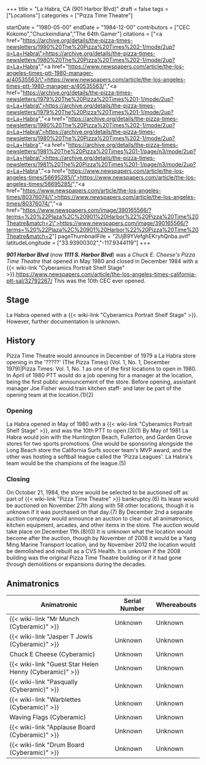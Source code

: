 +++
title = "La Habra, CA (901 Harbor Blvd)"
draft = false
tags = ["Locations"]
categories = ["Pizza Time Theatre"]


startDate = "1980-05-00"
endDate = "1984-12-00"
contributors = ["CEC Kokomo","Chuckeindiana","The 64th Gamer"]
citations = ["<a href=\"https://archive.org/details/the-pizza-times-newsletters/1980%20The%20Pizza%20Times%202-1/mode/2up?q=La+Habra\">https://archive.org/details/the-pizza-times-newsletters/1980%20The%20Pizza%20Times%202-1/mode/2up?q=La+Habra</a>","<a href=\"https://www.newspapers.com/article/the-los-angeles-times-ptt-1980-manager-a/40535563/\">https://www.newspapers.com/article/the-los-angeles-times-ptt-1980-manager-a/40535563/</a>","<a href=\"https://archive.org/details/the-pizza-times-newsletters/1979%20The%20Pizza%20Times%201-1/mode/2up?q=La+Habra\">https://archive.org/details/the-pizza-times-newsletters/1979%20The%20Pizza%20Times%201-1/mode/2up?q=La+Habra</a>","<a href=\"https://archive.org/details/the-pizza-times-newsletters/1980%20The%20Pizza%20Times%202-1/mode/2up?q=La+Habra\">https://archive.org/details/the-pizza-times-newsletters/1980%20The%20Pizza%20Times%202-1/mode/2up?q=La+Habra</a>","<a href=\"https://archive.org/details/the-pizza-times-newsletters/1981%20The%20Pizza%20Times%201-1/page/n3/mode/2up?q=La+Habra\">https://archive.org/details/the-pizza-times-newsletters/1981%20The%20Pizza%20Times%201-1/page/n3/mode/2up?q=La+Habra</a>","<a href=\"https://www.newspapers.com/article/the-los-angeles-times/56695285/\">https://www.newspapers.com/article/the-los-angeles-times/56695285/</a>","<a href=\"https://www.newspapers.com/article/the-los-angeles-times/80376074/\">https://www.newspapers.com/article/the-los-angeles-times/80376074/</a>","<a href=\"https://www.newspapers.com/image/390165566/?terms=%20%22Plaza%2C%20901%20Harbor%22%20Pizza%20Time%20Theatre&match=2\">https://www.newspapers.com/image/390165566/?terms=%20%22Plaza%2C%20901%20Harbor%22%20Pizza%20Time%20Theatre&match=2</a>"]
pageThumbnailFile = "2UjB9YVefghEKryhQnba.avif"
latitudeLongitude = ["33.93900302","-117.9344119"]
+++

***901 Harbor Blvd*** (now ***1111 S. Harbor Blvd***) was a *Chuck E. Cheese's Pizza Time Theatre* that opened in May 1980 and closed in December 1984 with a {{< wiki-link "Cyberamics Portrait Shelf Stage" >}}.https://www.newspapers.com/article/the-los-angeles-times-california-ptt-sal/32792267/ This was the 10th CEC ever opened.

## Stage

La Habra opened with a {{< wiki-link "Cyberamics Portrait Shelf Stage" >}}. However, further documentation is unknown.

## History

Pizza Time Theatre would announce in December of 1979 a La Habra store opening in the '?????' (The Pizza Times) (Vol. 1, No. 1, December 1979)|Pizza Times: Vol. 1, No. 1 as one of the first locations to open in 1980. In April of 1980 PTT would do a job opening for a manager at the location, being the first public announcement of the store. Before opening, assistant manager Joe Fisher would train kitchen staff- and later be part of the opening team at the location.(1)(2)

### Opening

La Habra opened in May of 1980 with a {{< wiki-link "Cyberamics Portrait Shelf Stage" >}}, and was the 10th PTT to open.(3)(1) By May of 1981 La Habra would join with the Huntington Beach, Fullerton, and Garden Grove stores for two sports promotions. One would be sponsoring alongside the Long Beach store the California Surfs soccer team's MVP award, and the other was hosting a softball league called the 'Pizza Leagues'. La Habra's team would be the champions of the league.(5)

### Closing

On October 21, 1984, the store would be selected to be auctioned off as part of {{< wiki-link "Pizza Time Theatre" >}} bankruptcy.(6) Its lease would be auctioned on November 27th along with 58 other locations, though it is unknown if it was purchased on that day.(7) By December 2nd a separate auction company would announce an auction to clear out all animatronics, kitchen equipment, arcades, and other items in the store. The auction would take place on December 11th.(8)(0) It is unknown what the location would become after the auction, though by November of 2008 it would be a Yang Ming Marine Transport location, and by November 2012 the location would be demolished and rebuilt as a CVS Health. It is unknown if the 2008 building was the original Pizza Time Theatre building or if it had gone through demolitions or expansions during the decades.

## Animatronics

| Animatronic                                                  | Serial Number | Whereabouts |
|--------------------------------------------------------------|---------------|-------------|
| {{< wiki-link "Mr Munch (Cyberamic)" >}}               | Unknown       | Unknown     |
| {{< wiki-link "Jasper T Jowls (Cyberamic)" >}}         | Unknown       | Unknown     |
| Chuck E Cheese (Cyberamic)                                   | Unknown       | Unknown     |
| {{< wiki-link "Guest Star Helen Henny (Cyberamic)" >}} | Unknown       | Unknown     |
| {{< wiki-link "Pasqually (Cyberamic)" >}}              | Unknown       | Unknown     |
| {{< wiki-link "Warblettes (Cyberamic)" >}}             | Unknown       | Unknown     |
| Waving Flags (Cyberamic)                                     | Unknown       | Unknown     |
| {{< wiki-link "Applause Board (Cyberamic)" >}}         | Unknown       | Unknown     |
| {{< wiki-link "Drum Board (Cyberamic)" >}}             | Unknown       | Unknown     |